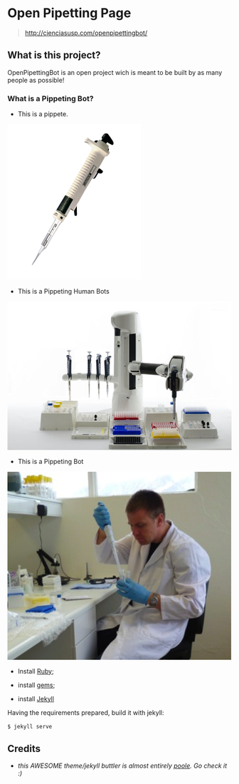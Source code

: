 # Open Pipetting Page

> http://cienciasusp.com/openpipettingbot/

## What is this project?

OpenPipettingBot is an open project wich is meant to be built by as many people as possible!

### What is a Pippeting Bot?

* This is a pippete.

![Alt text](/_pics/P3000_labpette_repeating_pipette_0.png "Pipette")

* This is a Pippeting Human Bots

![Alt text](/_pics/andrew_pipetting_bot.jpg "Pipetting Human Robot")

* This is a Pippeting Bot

![Alt text](/_pics/pipetting_human_robot.jpg "Pipetting Robot Robot")



-   Install [Ruby](https://www.ruby-lang.org/en/);

-   install [gems](http://rubygems.org/);

-   install [Jekyll](http://jekyllrb.com/docs/installation/)

Having the requirements prepared, build it with jekyll:


```bash
$ jekyll serve
```

## Credits

-   *this AWESOME theme/jekyll buttler is almost entirely [poole](http://getpoole.com/). Go check it :)*
